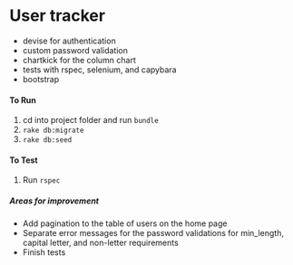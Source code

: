 # User tracker

- devise for authentication
- custom password validation
- chartkick for the column chart
- tests with rspec, selenium, and capybara
- bootstrap

#### To Run

1) cd into project folder and run `bundle`
2) `rake db:migrate`
3) `rake db:seed`

#### To Test

1) Run `rspec`

##### Areas for improvement
- Add pagination to the table of users on the home page
- Separate error messages for the password validations for min_length, capital letter, and non-letter requirements
- Finish tests
